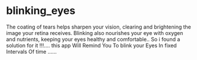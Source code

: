 # blinking_eyes
The coating of tears helps sharpen your vision, clearing and brightening the image your retina receives. Blinking also nourishes your eye with oxygen and nutrients, keeping your eyes healthy and comfortable.. So i found a solution for it !!!....  this app Will Remind You To blink your Eyes In fixed Intervals Of time ......
